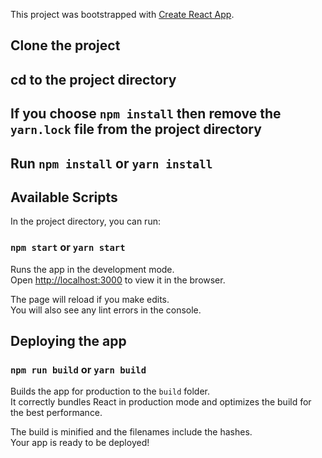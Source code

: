 This project was bootstrapped with [Create React App](https://github.com/facebook/create-react-app).

## Clone the project

## cd to the project directory  

## If you choose `npm install` then remove the `yarn.lock` file from the project directory

## Run `npm install` or `yarn install` 

## Available Scripts

In the project directory, you can run:

### `npm start` or `yarn start`

Runs the app in the development mode.<br>
Open [http://localhost:3000](http://localhost:3000) to view it in the browser.

The page will reload if you make edits.<br>
You will also see any lint errors in the console.

## Deploying the app

### `npm run build` or `yarn build`

Builds the app for production to the `build` folder.<br>
It correctly bundles React in production mode and optimizes the build for the best performance.

The build is minified and the filenames include the hashes.<br>
Your app is ready to be deployed!
